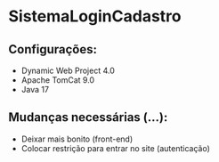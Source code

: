 # SistemaLoginCadastro

## Configurações: 
- Dynamic Web Project 4.0
- Apache TomCat 9.0
- Java 17

## Mudanças necessárias (...):
- Deixar mais bonito (front-end)
- Colocar restrição para entrar no site (autenticação)

